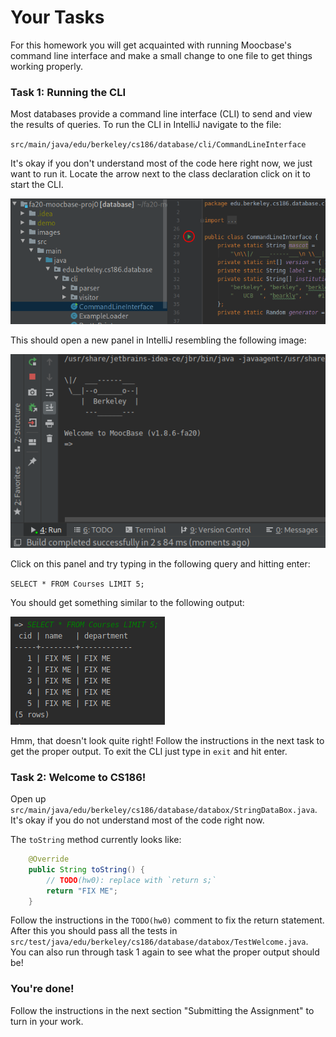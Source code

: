 # Your Tasks

For this homework you will get acquainted with running Moocbase's command line interface and make a small change to one file to get things working properly.

### Task 1: Running the CLI

Most databases provide a command line interface \(CLI\) to send and view the results of queries. To run the CLI in IntelliJ navigate to the file:

`src/main/java/edu/berkeley/cs186/database/cli/CommandLineInterface` 

It's okay if you don't understand most of the code here right now, we just want to run it. Locate the arrow next to the class declaration click on it to start the CLI. 

![Click the arrow \(circled in red above\) to run the CLI](../../.gitbook/assets/image.png)

This should open a new panel in IntelliJ resembling the following image:

![](../../.gitbook/assets/image%20%282%29.png)

Click on this panel and try typing in the following query and hitting enter:

`SELECT * FROM Courses LIMIT 5;`

You should get something similar to the following output:

![](../../.gitbook/assets/image%20%283%29.png)

Hmm, that doesn't look quite right! Follow the instructions in the next task to get the proper output. To exit the CLI just type in `exit` and hit enter.

### Task 2: Welcome to CS186!

Open up `src/main/java/edu/berkeley/cs186/database/databox/StringDataBox.java`. It's okay if you do not understand most of the code right now.

The `toString` method currently looks like:

```java
    @Override
    public String toString() {
        // TODO(hw0): replace with `return s;`
        return "FIX ME";
    }
```

Follow the instructions in the `TODO(hw0)` comment to fix the return statement. After this you should pass all the tests in `src/test/java/edu/berkeley/cs186/database/databox/TestWelcome.java`. You can also run through task 1 again to see what the proper output should be!

### You're done!

Follow the instructions in the next section "Submitting the Assignment" to turn in your work.



